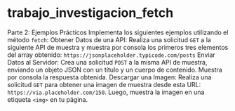 # trabajo_investigacion_fetch
Parte 2: Ejemplos Prácticos
Implementa los siguientes ejemplos utilizando el método `fetch`:
Obtener Datos de una API:
Realiza una solicitud `GET` a la siguiente API de muestra y muestra por consola los
primeros tres elementos del array obtenido: `https://jsonplaceholder.typicode.com/posts`
Enviar Datos al Servidor:
Crea una solicitud `POST` a la misma API de muestra, enviando un objeto JSON con un
título y un cuerpo de contenido. Muestra por consola la respuesta obtenida.
Descargar una Imagen:
Realiza una solicitud `GET` para obtener una imagen de muestra desde esta URL:
`https://via.placeholder.com/150`. Luego, muestra la imagen en una etiqueta `<img>` en tu
página.